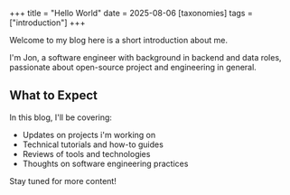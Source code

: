 +++
title = "Hello World"
date = 2025-08-06
[taxonomies]
tags = ["introduction"]
+++

Welcome to my blog here is a short introduction about me.

<!-- more -->
I'm Jon, a software engineer with background in backend and data roles, passionate about open-source project and engineering in general.

## What to Expect

In this blog, I'll be covering:
- Updates on projects i'm working on
- Technical tutorials and how-to guides
- Reviews of tools and technologies
- Thoughts on software engineering practices

Stay tuned for more content!